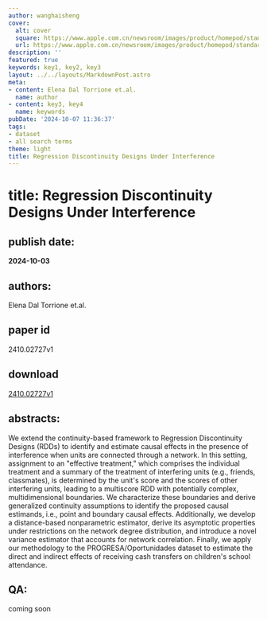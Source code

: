 ```yaml
---
author: wanghaisheng
cover:
  alt: cover
  square: https://www.apple.com.cn/newsroom/images/product/homepod/standard/Apple-HomePod-hero-230118_big.jpg.large_2x.jpg
  url: https://www.apple.com.cn/newsroom/images/product/homepod/standard/Apple-HomePod-hero-230118_big.jpg.large_2x.jpg
description: ''
featured: true
keywords: key1, key2, key3
layout: ../../layouts/MarkdownPost.astro
meta:
- content: Elena Dal Torrione et.al.
  name: author
- content: key3, key4
  name: keywords
pubDate: '2024-10-07 11:36:37'
tags:
- dataset
- all search terms
theme: light
title: Regression Discontinuity Designs Under Interference
---
```


# title: Regression Discontinuity Designs Under Interference 
## publish date: 
**2024-10-03** 
## authors: 
  Elena Dal Torrione et.al. 
## paper id
2410.02727v1
## download
[2410.02727v1](http://arxiv.org/abs/2410.02727v1)
## abstracts:
We extend the continuity-based framework to Regression Discontinuity Designs (RDDs) to identify and estimate causal effects in the presence of interference when units are connected through a network. In this setting, assignment to an "effective treatment," which comprises the individual treatment and a summary of the treatment of interfering units (e.g., friends, classmates), is determined by the unit's score and the scores of other interfering units, leading to a multiscore RDD with potentially complex, multidimensional boundaries. We characterize these boundaries and derive generalized continuity assumptions to identify the proposed causal estimands, i.e., point and boundary causal effects. Additionally, we develop a distance-based nonparametric estimator, derive its asymptotic properties under restrictions on the network degree distribution, and introduce a novel variance estimator that accounts for network correlation. Finally, we apply our methodology to the PROGRESA/Oportunidades dataset to estimate the direct and indirect effects of receiving cash transfers on children's school attendance.
## QA:
coming soon
